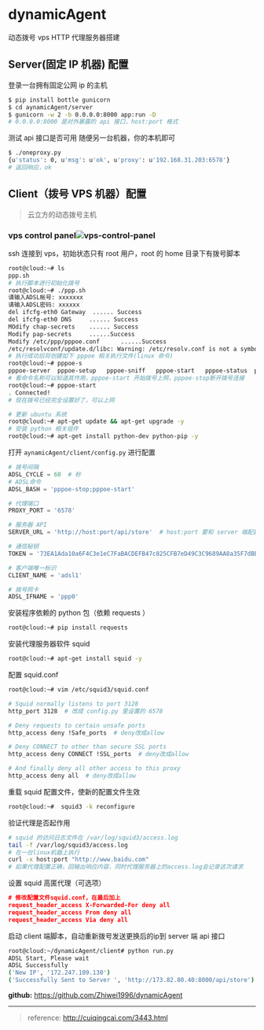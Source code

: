 # dynamicAgent
动态拨号 vps HTTP 代理服务器搭建


## Server(固定 IP 机器) 配置

登录一台拥有固定公网 ip 的主机 
```bash
$ pip install bottle gunicorn
$ cd aynamicAgent/server
$ gunicorn -w 2 -b 0.0.0.0:8000 app:run -D
# 0.0.0.0:8000 是对外暴露的 api 接口，host:port 格式
```
测试 api 接口是否可用
随便另一台机器，你的本机即可
```bash
$ ./oneproxy.py
{u'status': 0, u'msg': u'ok', u'proxy': u'192.168.31.203:6578'}
# 返回响应，ok
```


## Client（拨号 VPS 机器）配置
> 云立方的动态拨号主机
### vps control panel![vps-control-panel](https://github.com/Zhiwei1996/dynamicAgent/raw/master/source/img/vps-control-panel.png)

ssh 连接到 vps，初始状态只有 root 用户，root 的 home 目录下有拨号脚本
```bash
root@cloud:~# ls
ppp.sh
# 执行脚本进行初始化拨号
root@cloud:~# ./ppp.sh
请输入ADSL帐号: xxxxxxx
请输入ADSL密码: xxxxxx
del ifcfg-eth0 Gateway  ...... Success
del ifcfg-eth0 DNS     ...... Success
MOdify chap-secrets    ...... Success
Modify pap-secrets     ......Success
Modify /etc/ppp/pppoe.conf      ......Success
/etc/resolvconf/update.d/libc: Warning: /etc/resolv.conf is not a symbolic link to /run/resolvconf/resolv.conf
# 执行成功后将创建如下 pppoe 相关执行文件(linux 命令)
root@cloud:~# pppoe-s
pppoe-server  pppoe-setup   pppoe-sniff   pppoe-start   pppoe-status  pppoe-stop
# 看命令名称可以知道其作用，pppoe-start 开始拨号上网，pppoe-stop断开拨号连接
root@cloud:~# pppoe-start
. Connected!
# 现在拨号已经完全设置好了，可以上网
```

```bash
# 更新 ubuntu 系统
root@cloud:~# apt-get update && apt-get upgrade -y
# 安装 python 相关组件
root@cloud:~# apt-get install python-dev python-pip -y
```

打开  `aynamicAgent/client/config.py` 进行配置
```python
# 拨号间隔
ADSL_CYCLE = 60  # 秒
# ADSL命令
ADSL_BASH = 'pppoe-stop;pppoe-start'

# 代理端口
PROXY_PORT = '6578'

# 服务器 API
SERVER_URL = 'http://host:port/api/store'  # host:port 要和 server 端配置的一样

# 通信秘钥
TOKEN = '73EA1Ada10a6F4C3e1eC7FaBACDEFB47c825CFB7eD49C3C9689AA8a35F7dBBd9264fa8fca5f4cBf2b0314aD4377C6b0999a1e5fAe5c8c31aD42657C1ce605B072ff3B42aEb8C9aad994cf9E3DAaaCC178791677288AdB48e319076e495Ec54dbcdc27bAF3Fc96c45b13Fa6A9c350D80f8Dcd4C559EFc0716bAec0Dbefb62AF5b'

# 客户端唯一标识
CLIENT_NAME = 'adsl1'

# 拨号网卡
ADSL_IFNAME = 'ppp0'
```


安装程序依赖的 python 包（依赖 requests ）
```bash
root@cloud:~# pip install requests
```
安装代理服务器软件  squid
```bash
root@cloud:~# apt-get install squid -y
```
配置 squid.conf
```bash
root@cloud:~# vim /etc/squid3/squid.conf

# Squid normally listens to port 3128
http_port 3128  # 改成 config.py 里设置的 6578

# Deny requests to certain unsafe ports
http_access deny !Safe_ports  # deny改成allow

# Deny CONNECT to other than secure SSL ports
http_access deny CONNECT !SSL_ports  # deny改成allow

# And finally deny all other access to this proxy
http_access deny all  # deny改成allow
```

重载 squid 配置文件，使新的配置文件生效

```bash
root@cloud:~#  squid3 -k reconfigure
```

验证代理是否起作用

```bash
# squid 的访问日志文件在 /var/log/squid3/access.log
tail -f /var/log/squid3/access.log
# 在一台linux机器上执行
curl -x host:port "http://www.baidu.com"
# 如果代理配置正确，回输出响应内容，同时代理服务器上的access.log会记录这次请求
```
设置 squid 高匿代理（可选项）
```json
# 修改配置文件squid.conf，在最后加上
request_header_access X-Forwarded-For deny all  
request_header_access From deny all  
request_header_access Via deny all
```

启动 client 端脚本，自动重新拨号发送更换后的ip到 server 端 api 接口
```bash
root@cloud:~/dynamicAgent/client# python run.py
ADSL Start, Please wait
ADSL Successfully
('New IP', '172.247.109.130')
('Successfully Sent to Server ', 'http://173.82.80.40:8000/api/store')
```

**github:**  https://github.com/Zhiwei1996/dynamicAgent

---------------
> reference: http://cuiqingcai.com/3443.html

